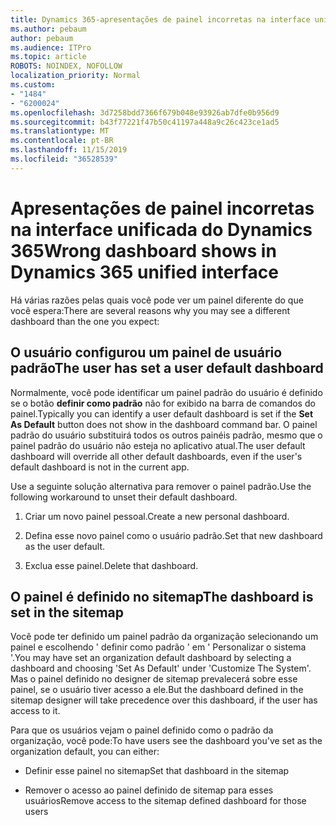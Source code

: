 ```yaml
---
title: Dynamics 365-apresentações de painel incorretas na interface unificada do Dynamics 365
ms.author: pebaum
author: pebaum
ms.audience: ITPro
ms.topic: article
ROBOTS: NOINDEX, NOFOLLOW
localization_priority: Normal
ms.custom:
- "1484"
- "6200024"
ms.openlocfilehash: 3d7258bdd7366f679b048e93926ab7dfe0b956d9
ms.sourcegitcommit: b43f77221f47b50c41197a448a9c26c423ce1ad5
ms.translationtype: MT
ms.contentlocale: pt-BR
ms.lasthandoff: 11/15/2019
ms.locfileid: "36528539"
---
```

# <a name="wrong-dashboard-shows-in-dynamics-365-unified-interface"></a><span data-ttu-id="2eb3a-102">Apresentações de painel incorretas na interface unificada do Dynamics 365</span><span class="sxs-lookup"><span data-stu-id="2eb3a-102">Wrong dashboard shows in Dynamics 365 unified interface</span></span>

<span data-ttu-id="2eb3a-103">Há várias razões pelas quais você pode ver um painel diferente do que você espera:</span><span class="sxs-lookup"><span data-stu-id="2eb3a-103">There are several reasons why you may see a different dashboard than the one you expect:</span></span>

## <a name="the-user-has-set-a-user-default-dashboard"></a><span data-ttu-id="2eb3a-104">O usuário configurou um painel de usuário padrão</span><span class="sxs-lookup"><span data-stu-id="2eb3a-104">The user has set a user default dashboard</span></span> 

<span data-ttu-id="2eb3a-105">Normalmente, você pode identificar um painel padrão do usuário é definido se o botão **definir como padrão** não for exibido na barra de comandos do painel.</span><span class="sxs-lookup"><span data-stu-id="2eb3a-105">Typically you can identify a user default dashboard is set if the **Set As Default** button does not show in the dashboard command bar.</span></span> <span data-ttu-id="2eb3a-106">O painel padrão do usuário substituirá todos os outros painéis padrão, mesmo que o painel padrão do usuário não esteja no aplicativo atual.</span><span class="sxs-lookup"><span data-stu-id="2eb3a-106">The user default dashboard will override all other default dashboards, even if the user's default dashboard is not in the current app.</span></span>

<span data-ttu-id="2eb3a-107">Use a seguinte solução alternativa para remover o painel padrão.</span><span class="sxs-lookup"><span data-stu-id="2eb3a-107">Use the following workaround to unset their default dashboard.</span></span>

1. <span data-ttu-id="2eb3a-108">Criar um novo painel pessoal.</span><span class="sxs-lookup"><span data-stu-id="2eb3a-108">Create a new personal dashboard.</span></span>

2. <span data-ttu-id="2eb3a-109">Defina esse novo painel como o usuário padrão.</span><span class="sxs-lookup"><span data-stu-id="2eb3a-109">Set that new dashboard as the user default.</span></span>

3. <span data-ttu-id="2eb3a-110">Exclua esse painel.</span><span class="sxs-lookup"><span data-stu-id="2eb3a-110">Delete that dashboard.</span></span>

## <a name="the-dashboard-is-set-in-the-sitemap"></a><span data-ttu-id="2eb3a-111">O painel é definido no sitemap</span><span class="sxs-lookup"><span data-stu-id="2eb3a-111">The dashboard is set in the sitemap</span></span>

<span data-ttu-id="2eb3a-112">Você pode ter definido um painel padrão da organização selecionando um painel e escolhendo ' definir como padrão ' em ' Personalizar o sistema '.</span><span class="sxs-lookup"><span data-stu-id="2eb3a-112">You may have set an organization default dashboard by selecting a dashboard and choosing 'Set As Default' under 'Customize The System'.</span></span> <span data-ttu-id="2eb3a-113">Mas o painel definido no designer de sitemap prevalecerá sobre esse painel, se o usuário tiver acesso a ele.</span><span class="sxs-lookup"><span data-stu-id="2eb3a-113">But the dashboard defined in the sitemap designer will take precedence over this dashboard, if the user has access to it.</span></span>

<span data-ttu-id="2eb3a-114">Para que os usuários vejam o painel definido como o padrão da organização, você pode:</span><span class="sxs-lookup"><span data-stu-id="2eb3a-114">To have users see the dashboard you've set as the organization default, you can either:</span></span>

* <span data-ttu-id="2eb3a-115">Definir esse painel no sitemap</span><span class="sxs-lookup"><span data-stu-id="2eb3a-115">Set that dashboard in the sitemap</span></span>

* <span data-ttu-id="2eb3a-116">Remover o acesso ao painel definido de sitemap para esses usuários</span><span class="sxs-lookup"><span data-stu-id="2eb3a-116">Remove access to the sitemap defined dashboard for those users</span></span>
